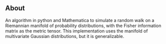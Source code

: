 ## About

An algorithm in python and Mathematica to simulate a random walk on a Riemannian manifold of probability distributions, with the Fisher information matrix as the metric tensor. This implementation uses the manifold of multivariate Gaussian distributions, but it is generalizable.
